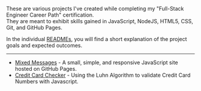   

These are various projects I've created while completing my "Full-Stack Engineer Career Path" certification.  
They are meant to exhibit skills gained in JavaScript, NodeJS, HTML5, CSS, Git, and GitHub Pages.

In the individual [READMEs](https://github.com/vincanger/coding_projects/), you will find a short explanation of the project goals and expected outcomes.  

----  

+ [Mixed Messages](https://vincanger.github.io/coding_projects/mixed-messages) - A small, simple, and responsive JavaScript site hosted on GitHub Pages.  
+ [Credit Card Checker](https://github.com/vincanger/coding_projects/tree/master/credit-card-checker) - Using the Luhn Algorithm to validate Credit Card Numbers with Javascript.  

